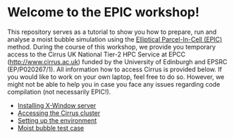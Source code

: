 # Welcome to the EPIC workshop!

This repository serves as a tutorial to show you how to prepare, run and analyse a moist bubble
simulation using the [Elliptical Parcel-In-Cell (EPIC)](https://doi.org/10.1016/j.jcpx.2023.100136)
method. During the course of this workshop, we provide you temporary access to the
Cirrus UK National Tier-2 HPC Service at EPCC (http://www.cirrus.ac.uk) funded by the University of 
Edinburgh and EPSRC (EP/P020267/1). All information how to access Cirrus is provided below.
If you would like to work on your own laptop, feel free to do so. However, we might not be able to
help you in case you face any issues regarding code compilation (not necessarily EPIC!).

- [Installing X-Window server](sites/00-xwindow.md)
- [Accessing the Cirrus cluster](sites/01-cluster_access.md)
- [Setting up the environment](sites/02-setup_environment.md)
- [Moist bubble test case](sites/03-moist_bubble.md)
